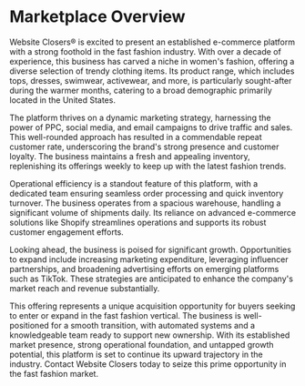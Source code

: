 # Marketplace Overview

Website Closers® is excited to present an established e-commerce platform with a strong foothold in the fast fashion industry. With over a decade of experience, this business has carved a niche in women's fashion, offering a diverse selection of trendy clothing items. Its product range, which includes tops, dresses, swimwear, activewear, and more, is particularly sought-after during the warmer months, catering to a broad demographic primarily located in the United States.

The platform thrives on a dynamic marketing strategy, harnessing the power of PPC, social media, and email campaigns to drive traffic and sales. This well-rounded approach has resulted in a commendable repeat customer rate, underscoring the brand's strong presence and customer loyalty. The business maintains a fresh and appealing inventory, replenishing its offerings weekly to keep up with the latest fashion trends.

Operational efficiency is a standout feature of this platform, with a dedicated team ensuring seamless order processing and quick inventory turnover. The business operates from a spacious warehouse, handling a significant volume of shipments daily. Its reliance on advanced e-commerce solutions like Shopify streamlines operations and supports its robust customer engagement efforts.

Looking ahead, the business is poised for significant growth. Opportunities to expand include increasing marketing expenditure, leveraging influencer partnerships, and broadening advertising efforts on emerging platforms such as TikTok. These strategies are anticipated to enhance the company's market reach and revenue substantially.

This offering represents a unique acquisition opportunity for buyers seeking to enter or expand in the fast fashion vertical. The business is well-positioned for a smooth transition, with automated systems and a knowledgeable team ready to support new ownership. With its established market presence, strong operational foundation, and untapped growth potential, this platform is set to continue its upward trajectory in the industry. Contact Website Closers today to seize this prime opportunity in the fast fashion market.